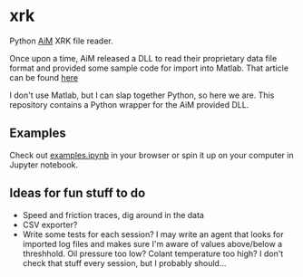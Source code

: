 # xrk
Python [AiM](https://www.aim-sportline.com) XRK file reader.

Once upon a time, AiM released a DLL to read their proprietary data file format
and provided some sample code for import into Matlab. That article can be found
[here](https://www.aim-sportline.com/download/software/doc/how-to-access-xrk-files-data-without-aim-software_101.pdf)

I don't use Matlab, but I can slap together Python, so here we are. This
repository contains a Python wrapper for the AiM provided DLL.

## Examples
Check out [examples.ipynb](examples.ipynb) in your browser or spin it up on
your computer in Jupyter notebook.

## Ideas for fun stuff to do
* Speed and friction traces, dig around in the data
* CSV exporter?
* Write some tests for each session? I may write an agent that looks for
  imported log files and makes sure I'm aware of values above/below a
  threshhold. Oil pressure too low? Colant temperature too high? I don't check
  that stuff every session, but I probably should...

